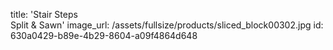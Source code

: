 title: 'Stair Steps <br> Split & Sawn'
image_url: /assets/fullsize/products/sliced_block00302.jpg
id: 630a0429-b89e-4b29-8604-a09f4864d648
